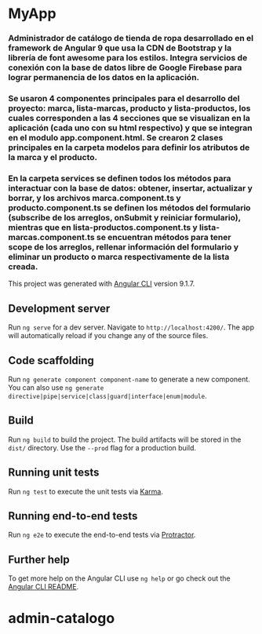 # MyApp
### Administrador de catálogo de tienda de ropa desarrollado en el framework de Angular 9 que usa la CDN de Bootstrap y la librería de font awesome para los estilos. Integra servicios de conexión con la base de datos libre de Google Firebase para lograr permanencia de los datos en la aplicación. 

### Se usaron 4 componentes principales para el desarrollo del proyecto: marca, lista-marcas, producto y lista-productos, los cuales corresponden a las 4 secciones que se visualizan en la aplicación (cada uno con su html respectivo) y que se integran en el modulo app.component.html. Se crearon 2 clases principales en la carpeta modelos para definir los atributos de la marca y el producto. 


### En la carpeta services se definen todos los métodos para interactuar con la base de datos: obtener, insertar, actualizar y borrar, y los archivos marca.component.ts y producto.component.ts se definen los métodos del formulario (subscribe de los arreglos, onSubmit y reiniciar formulario), mientras que en lista-productos.component.ts y lista-marcas.component.ts se encuentran métodos para tener scope de los arreglos, rellenar información del formulario y eliminar un producto o marca respectivamente de la lista creada. 


This project was generated with [Angular CLI](https://github.com/angular/angular-cli) version 9.1.7.

## Development server

Run `ng serve` for a dev server. Navigate to `http://localhost:4200/`. The app will automatically reload if you change any of the source files.

## Code scaffolding

Run `ng generate component component-name` to generate a new component. You can also use `ng generate directive|pipe|service|class|guard|interface|enum|module`.

## Build

Run `ng build` to build the project. The build artifacts will be stored in the `dist/` directory. Use the `--prod` flag for a production build.

## Running unit tests

Run `ng test` to execute the unit tests via [Karma](https://karma-runner.github.io).

## Running end-to-end tests

Run `ng e2e` to execute the end-to-end tests via [Protractor](http://www.protractortest.org/).

## Further help

To get more help on the Angular CLI use `ng help` or go check out the [Angular CLI README](https://github.com/angular/angular-cli/blob/master/README.md).
# admin-catalogo
